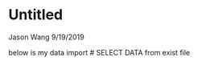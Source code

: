 Untitled
================
Jason Wang
9/19/2019

below is my data import \# SELECT DATA from exist file
